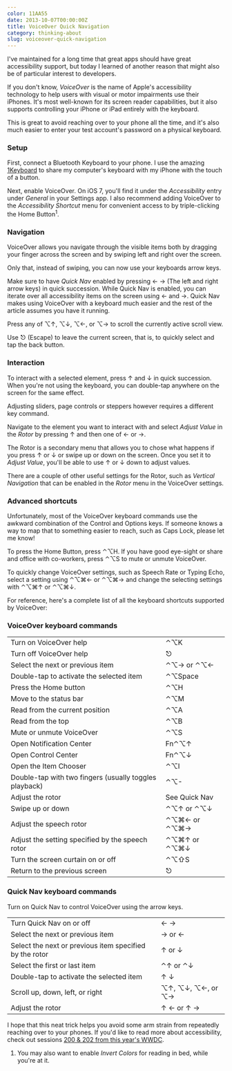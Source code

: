 ```yaml
---
color: 11AA55
date: 2013-10-07T00:00:00Z
title: VoiceOver Quick Navigation
category: thinking-about
slug: voiceover-quick-navigation
---
```


I've maintained for a long time that great apps should have great accessibility
support, but today I learned of another reason that might also be of particular interest to developers.

If you don't know, _VoiceOver_ is the name of Apple's accessibility technology
to help users with visual or motor impairments use their iPhones. It's most
well-known for its screen reader capabilities, but it also supports controlling
your iPhone or iPad entirely with the keyboard.

This is great to avoid reaching over to your phone all the time, and it's also
much easier to enter your test account's password on a physical keyboard.

### Setup

First, connect a Bluetooth Keyboard to your phone. I use the amazing
[1Keyboard](http://www.eyalw.com/1keyboard/) to share my computer's keyboard
with my iPhone with the touch of a button.

Next, enable VoiceOver. On iOS 7, you'll find it under the _Accessibility_ entry
under _General_ in your Settings app. I also recommend adding VoiceOver to the
_Accessibility Shortcut_ menu for convenient access to by triple-clicking the
Home Button<sup>1</sup>.

### Navigation

VoiceOver allows you navigate through the visible
items both by dragging your finger across the screen and by swiping left and
right over the screen.

Only that, instead of swiping, you can now use your keyboards arrow keys.

Make sure to have _Quick Nav_ enabled by pressing ← → (The left and right arrow
keys) in quick succession. While Quick Nav is enabled, you can iterate over all
accessibility items on the screen using ← and →. Quick Nav makes using VoiceOver
with a keyboard much easier and the rest of the article assumes you have it
running.

Press any of ⌥↑, ⌥↓, ⌥←, or  ⌥→ to scroll the currently active scroll view.

Use ⎋ (Escape) to leave the current screen, that is, to quickly select and tap
the back button.

### Interaction

To interact with a selected element, press ↑ and ↓ in quick succession. When
you're not using the keyboard, you can double-tap anywhere on the screen for the
same effect.

Adjusting sliders, page controls or steppers however requires a different key
command.

Navigate to the element you want to interact with and select _Adjust Value_ in
the _Rotor_ by pressing ↑ and then one of ← or →.

The Rotor is a secondary menu that allows you to chose what happens if you press
↑ or ↓ or swipe up or down on the screen. Once you set it to _Adjust Value_,
you'll be able to use ↑ or ↓ down to adjust values.

There are a couple of other useful settings for the Rotor, such as _Vertical
Navigation_ that can be enabled in the _Rotor_ menu in the VoiceOver settings.

### Advanced shortcuts

Unfortunately, most of the VoiceOver keyboard commands use the awkward
combination of the Control and Options keys. If someone knows a way to map that
to something easier to reach, such as Caps Lock, please let me know!

To press the Home Button, press ⌃⌥H. If you have good eye-sight or share and
office with co-workers, press ⌃⌥S to mute or unmute VoiceOver.

To quickly change VoiceOver settings, such as Speech Rate or Typing Echo, select
a setting using ⌃⌥⌘← or ⌃⌥⌘→ and change the selecting settings with ⌃⌥⌘↑ or
⌃⌥⌘↓.

For reference, here's a complete list of all the keyboard shortcuts supported by
VoiceOver:

### VoiceOver keyboard commands

<table>
    <tr>
        <td>Turn on VoiceOver help</td>
        <td>⌃⌥K</td>
    </tr>
    <tr>
        <td>Turn off VoiceOver help</td>
        <td>⎋</td>
    </tr>
    <tr>
        <td>Select the next or previous item</td>
        <td>⌃⌥→ or ⌃⌥←</td>
    </tr>
    <tr>
        <td>Double-tap to activate the selected item</td>
        <td>⌃⌥Space</td>
    </tr>
    <tr>
        <td>Press the Home button</td>
        <td>⌃⌥H</td>
    </tr>
    <tr>
        <td>Move to the status bar</td>
        <td>⌃⌥M</td>
    </tr>
    <tr>
        <td>Read from the current position</td>
        <td>⌃⌥A</td>
    </tr>
    <tr>
        <td>Read from the top</td>
        <td>⌃⌥B</td>
    </tr>
    <tr>
        <td>Mute or unmute VoiceOver</td>
        <td>⌃⌥S</td>
    </tr>
    <tr>
        <td>Open Notification Center</td>
        <td>Fn⌃⌥↑</td>
    </tr>
    <tr>
        <td>Open Control Center</td>
        <td>Fn⌃⌥↓</td>
    </tr>
    <tr>
        <td>Open the Item Chooser</td>
        <td>⌃⌥I</td>
    </tr>
    <tr>
        <td>Double-tap with two fingers (usually toggles playback)</td>
        <td>⌃⌥-</td>
    </tr>
    <tr>
        <td>Adjust the rotor</td>
        <td>See Quick Nav</td>
    </tr>
    <tr>
        <td>Swipe up or down</td>
        <td>⌃⌥↑ or ⌃⌥↓</td>
    </tr>
    <tr>
        <td>Adjust the speech rotor</td>
        <td>⌃⌥⌘← or ⌃⌥⌘→</td>
    </tr>
    <tr>
        <td>Adjust the setting specified by the speech rotor</td>
        <td>⌃⌥⌘↑ or ⌃⌥⌘↓</td>
    </tr>
    <tr>
        <td>Turn the screen curtain on or off</td>
        <td>⌃⌥⇧S</td>
    </tr>
    <tr>
        <td>Return to the previous screen</td>
        <td>⎋</td>
    </tr>
</table>

### Quick Nav keyboard commands

Turn on Quick Nav to control VoiceOver using the arrow keys.

<table>
    <tr>
        <td>Turn Quick Nav on or off</td>
        <td>← →</td>
    </tr>
    <tr>
        <td>Select the next or previous item</td>
        <td>→ or ←</td>
    </tr>
    <tr>
        <td>Select the next or previous item specified by the rotor</td>
        <td>↑ or ↓</td>
    </tr>
    <tr>
        <td>Select the first or last item</td>
        <td>⌃↑ or ⌃↓</td>
    </tr>
    <tr>
        <td>Double-tap to activate the selected item</td>
        <td>↑ ↓</td>
    </tr>
    <tr>
        <td>Scroll up, down, left, or right</td>
        <td>⌥↑, ⌥↓, ⌥←, or  ⌥→</td>
    </tr>
    <tr>
        <td>Adjust the rotor</td>
        <td>↑ ← or ↑ →</td>
    </tr>
</table>

I hope that this neat trick helps you avoid some arm strain from repeatedly reaching over
to your phones. If you'd like to read more about accessibility, check out
sessions [200 & 202 from this year's WWDC](https://developer.apple.com/wwdc/videos/).

<ol class="footnotes">
    <li>
        You may also want to enable <i>Invert Colors</i> for reading in bed,
        while you're at it.
    </li>
</ol>

